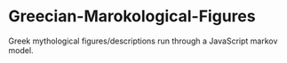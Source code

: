 # Greecian-Marokological-Figures
Greek mythological figures/descriptions run through a JavaScript markov model. 
